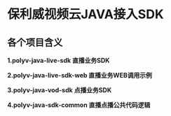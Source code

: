 # 保利威视频云JAVA接入SDK

## 各个项目含义

**1.polyv-java-live-sdk  直播业务SDK**  

**2.polyv-java-live-sdk-web 直播业务WEB调用示例**

**3.polyv-java-vod-sdk 点播业务SDK**

**4.polyv-java-sdk-common 直播点播公共代码逻辑**



